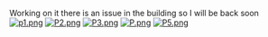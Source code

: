 Working on it there is an issue in the building so I will be back soon
[![p1.png](https://i.postimg.cc/k5LjD1TD/p1.png)](https://postimg.cc/mcN35wfG)
[![P2.png](https://i.postimg.cc/vm4qYFLp/P2.png)](https://postimg.cc/PLkzy774)
[![P3.png](https://i.postimg.cc/4xL2RNt6/P3.png)](https://postimg.cc/pmjJDvsr)
[![P.png](https://i.postimg.cc/Px8R4sCm/P.png)](https://postimg.cc/k6qsJHF4)
[![P5.png](https://i.postimg.cc/RCKYJm5m/P5.png)](https://postimg.cc/XXNLtTY1)
